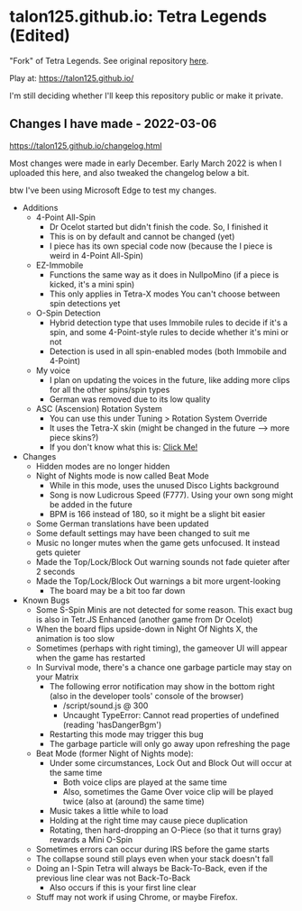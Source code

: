 # talon125.github.io: Tetra Legends (Edited)


"Fork" of Tetra Legends. See original repository [here](https://github.com/zacharylohrman/tetralegends/).

Play at: https://talon125.github.io/

I'm still deciding whether I'll keep this repository public or make it private.


Changes I have made - 2022-03-06
----------------------------------------


https://talon125.github.io/changelog.html

Most changes were made in early December. Early March 2022 is when I uploaded this here, and also tweaked the changelog below a bit.

btw I've been using Microsoft Edge to test my changes.

*   Additions
    *   4-Point All-Spin
        *   Dr Ocelot started but didn't finish the code. So, I finished it
        *   This is on by default and cannot be changed (yet)
        *   I piece has its own special code now (because the I piece is weird in 4-Point All-Spin)
    *   EZ-Immobile
        *   Functions the same way as it does in NullpoMino (if a piece is kicked, it's a mini spin)
        *   This only applies in Tetra-X modes You can't choose between spin detections yet
    *   O-Spin Detection
        *   Hybrid detection type that uses Immobile rules to decide if it's a spin, and some 4-Point-style rules to decide whether it's mini or not
        *   Detection is used in all spin-enabled modes (both Immobile and 4-Point)
    *   My voice
        *   I plan on updating the voices in the future, like adding more clips for all the other spins/spin types
        *   German was removed due to its low quality
    *   ASC (Ascension) Rotation System
        *   You can use this under Tuning > Rotation System Override
        *   It uses the Tetra-X skin (might be changed in the future --> more piece skins?)
        *   If you don't know what this is: [Click Me!](https://asc.winternebs.com/assets/home/kicktablesq.gif)
*   Changes
    *   Hidden modes are no longer hidden
    *   Night of Nights mode is now called Beat Mode
        *   While in this mode, uses the unused Disco Lights background
        *   Song is now Ludicrous Speed (F777). Using your own song might be added in the future
        *   BPM is 166 instead of 180, so it might be a slight bit easier
    *   Some German translations have been updated
    *   Some default settings may have been changed to suit me
    *   Music no longer mutes when the game gets unfocused. It instead gets quieter
    *   Made the Top/Lock/Block Out warning sounds not fade quieter after 2 seconds
    *   Made the Top/Lock/Block Out warnings a bit more urgent-looking
        *   The board may be a bit too far down
*   Known Bugs
    *   Some S-Spin Minis are not detected for some reason. This exact bug is also in Tetr.JS Enhanced (another game from Dr Ocelot)
    *   When the board flips upside-down in Night Of Nights X, the animation is too slow
    *   Sometimes (perhaps with right timing), the gameover UI will appear when the game has restarted
    *   In Survival mode, there's a chance one garbage particle may stay on your Matrix
        *   The following error notification may show in the bottom right (also in the developer tools' console of the browser)
            *   /script/sound.js @ 300
            *   Uncaught TypeError: Cannot read properties of undefined (reading 'hasDangerBgm')
        *   Restarting this mode may trigger this bug
        *   The garbage particle will only go away upon refreshing the page
    *   Beat Mode (former Night of Nights mode):
        *   Under some circumstances, Lock Out and Block Out will occur at the same time
            *   Both voice clips are played at the same time
            *   Also, sometimes the Game Over voice clip will be played twice (also at (around) the same time)
        *   Music takes a little while to load
        *   Holding at the right time may cause piece duplication
        *   Rotating, then hard-dropping an O-Piece (so that it turns gray) rewards a Mini O-Spin
    *   Sometimes errors can occur during IRS before the game starts
    *   The collapse sound still plays even when your stack doesn't fall
    *   Doing an I-Spin Tetra will always be Back-To-Back, even if the previous line clear was not Back-To-Back
        *   Also occurs if this is your first line clear
    *   Stuff may not work if using Chrome, or maybe Firefox.
